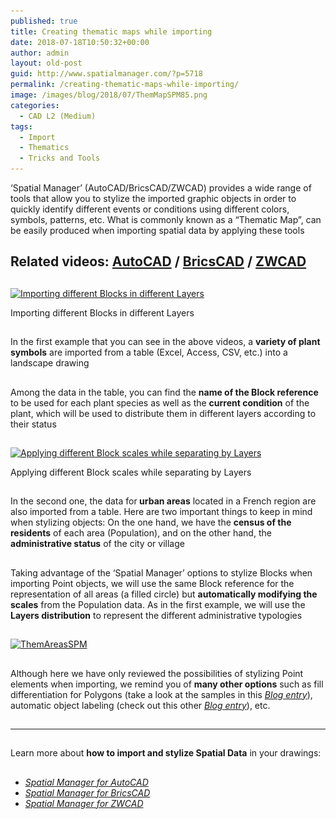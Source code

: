 ```yaml
---
published: true
title: Creating thematic maps while importing
date: 2018-07-18T10:50:32+00:00
author: admin
layout: old-post
guid: http://www.spatialmanager.com/?p=5718
permalink: /creating-thematic-maps-while-importing/
image: /images/blog/2018/07/ThemMapSPM85.png
categories:
  - CAD L2 (Medium)
tags:
  - Import
  - Thematics
  - Tricks and Tools
---
```

<p>
  &#8216;Spatial Manager&#8217; (AutoCAD/BricsCAD/ZWCAD) provides a wide range of tools that allow you to stylize the imported graphic objects in order to quickly identify different events or conditions using different colors, symbols, patterns, etc. What is commonly known as a &#8220;Thematic Map&#8221;, can be easily produced when importing spatial data by applying these tools
</p>

<p>
  <!--more-->
</p>

<h2>
  Related videos: <a href="https://youtu.be/4PuO8ysga-A?rel=0" target="_blank" rel="nofollow"><span><span>AutoCAD</span></span></a> / <a href="https://youtu.be/2H5oWpFp-L4?rel=0" target="_blank" rel="nofollow"><span><span>BricsCAD</span></span></a> / <a href="https://youtu.be/hh3Vaqh6M8c?rel=0" target="_blank" rel="nofollow"><span><span>ZWCAD</span></span></a>
</h2>

<h2>
</h2>

<div>
  <a href="/images/blog/2018/07/ThemBlocksSPM.png" target="_blank" rel="nofollow"><img src="/images/blog/2018/07/ThemBlocksSPM-1024x411.png" alt="Importing different Blocks in different Layers" width="625" height="251" srcset="/images/blog/2018/07/ThemBlocksSPM-1024x411.png 1024w, /images/blog/2018/07/ThemBlocksSPM-300x120.png 300w, /images/blog/2018/07/ThemBlocksSPM-768x308.png 768w, /images/blog/2018/07/ThemBlocksSPM-624x251.png 624w, /images/blog/2018/07/ThemBlocksSPM.png 1280w" sizes="(max-width: 625px) 100vw, 625px" /></a>
  
  <p>
    Importing different Blocks in different Layers
  </p>
</div>

<h2>
</h2>

<p>
  In the first example that you can see in the above videos, a <strong>variety of plant symbols</strong> are imported from a table (Excel, Access, CSV, etc.) into a landscape drawing
</p>

<h2>
</h2>

<p>
  Among the data in the table, you can find the <strong>name of the Block reference</strong> to be used for each <span>plant species</span> as well as the <strong>current condition</strong> of the plant, which will be used to distribute them in different layers according to their <span>status</span>
</p>

<h2>
</h2>

<h2>
</h2>

<div>
  <a href="/images/blog/2018/07/ThemBlockScaleSPM.png" target="_blank" rel="nofollow"><img src="/images/blog/2018/07/ThemBlockScaleSPM-1024x412.png" alt="Applying different Block scales while separating by Layers" width="625" height="251" srcset="/images/blog/2018/07/ThemBlockScaleSPM-1024x412.png 1024w, /images/blog/2018/07/ThemBlockScaleSPM-300x121.png 300w, /images/blog/2018/07/ThemBlockScaleSPM-768x309.png 768w, /images/blog/2018/07/ThemBlockScaleSPM-624x251.png 624w, /images/blog/2018/07/ThemBlockScaleSPM.png 1280w" sizes="(max-width: 625px) 100vw, 625px" /></a>
  
  <p>
    Applying different Block scales while separating by Layers
  </p>
</div>

<h2>
</h2>

<p>
  In the second one, the data for<strong> urban areas</strong> located in a French region are also imported from a table. Here are two important things to keep in mind when stylizing objects: On the one hand, we have the <strong>census of the residents</strong> of each area (Population), and on the other hand, the <strong>administrative status</strong> of the city or village
</p>

<h2>
</h2>

<p>
  Taking advantage of the &#8216;Spatial Manager&#8217; options to stylize Blocks when importing Point objects, we will use the same Block reference for the representation of all areas (a filled circle) but <strong>automatically modifying the scales</strong> from the Population data. As in the first example, we will use the <strong>Layers distribution</strong> to represent the different administrative typologies
</p>

<h2>
</h2>

<p>
  <a href="/images/blog/2018/07/ThemAreasSPM.png" target="_blank" rel="nofollow"><img src="/images/blog/2018/07/ThemAreasSPM-1024x567.png" alt="ThemAreasSPM" width="625" height="346" srcset="/images/blog/2018/07/ThemAreasSPM-1024x567.png 1024w, /images/blog/2018/07/ThemAreasSPM-300x166.png 300w, /images/blog/2018/07/ThemAreasSPM-768x425.png 768w, /images/blog/2018/07/ThemAreasSPM-624x345.png 624w, /images/blog/2018/07/ThemAreasSPM.png 1109w" sizes="(max-width: 625px) 100vw, 625px" /></a>
</p>

<h2>
</h2>

<p>
  Although here we have only reviewed the possibilities of stylizing Point elements when importing, we remind you of <strong>many other options</strong> such as fill differentiation for Polygons (take a look at the samples in this <a href="http://www.spatialmanager.com/export-and-import-the-hatches-properties/" target="_blank" rel="nofollow"><span><em><span>Blog entry</span></em></span></a>), automatic object labeling (check out this other <a href="http://www.spatialmanager.com/labeling-polylines-smart-labels/" target="_blank" rel="nofollow"><span><em><span>Blog entry</span></em></span></a>), etc.
</p>

<h2>
</h2>

<h2>
</h2>

* * *

<h2>
</h2>

<p>
  Learn more about <b>how to import and stylize Spatial Data</b> in your drawings:
</p>

<h2>
</h2>

<ul>
  <li>
    <em><span><a href="http://wiki.spatialmanager.com/index.php/Spatial_Manager™_for_AutoCAD_-_FAQs:_Import" target="_blank" rel="nofollow">Spatial Manager for AutoCAD</a></span></em>
  </li>
  <li>
    <em><span><a href="http://wiki.spatialmanager.com/index.php/Spatial_Manager™_for_BricsCAD_-_FAQs:_Import" target="_blank" rel="nofollow">Spatial Manager for BricsCAD</a></span></em>
  </li>
  <li>
    <em><span><a href="http://wiki.spatialmanager.com/index.php/Spatial_Manager™_for_ZWCAD_-_FAQs:_Import" target="_blank" rel="nofollow">Spatial Manager for ZWCAD</a></span></em>
  </li>
</ul>
